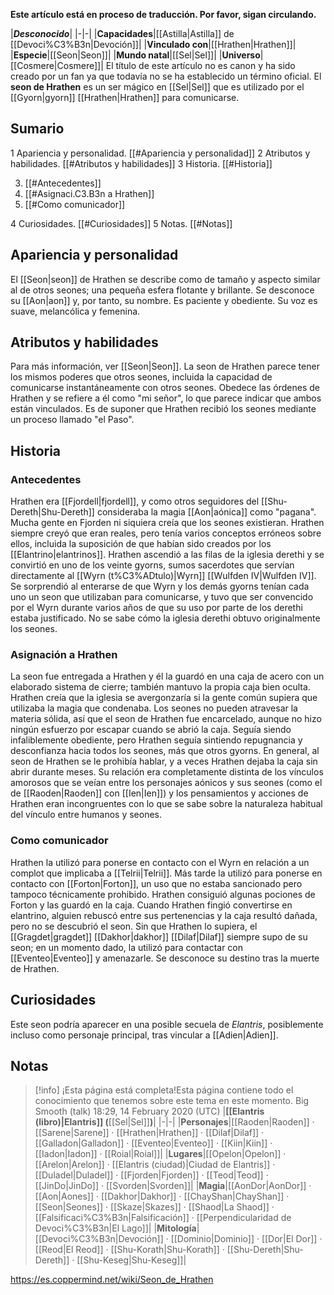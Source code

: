 **Este artículo está en proceso de traducción. Por favor, sigan circulando.**


|***Desconocido***|
|-|-|
|**Capacidades**|[[Astilla\|Astilla]] de [[Devoci%C3%B3n\|Devoción]]|
|**Vinculado con**|[[Hrathen\|Hrathen]]|
|**Especie**|[[Seon\|Seon]]|
|**Mundo natal**|[[Sel\|Sel]]|
|**Universo**|[[Cosmere\|Cosmere]]|
El título de este artículo no es canon y ha sido creado por un fan ya que todavía no se ha establecido un término oficial.
El **seon de Hrathen** es un ser mágico en [[Sel\|Sel]] que es utilizado por el [[Gyorn\|gyorn]] [[Hrathen\|Hrathen]] para comunicarse.

## Sumario

1 Apariencia y personalidad. [[#Apariencia y personalidad]] 
2 Atributos y habilidades. [[#Atributos y habilidades]] 
3 Historia. [[#Historia]] 

3. [[#Antecedentes]] 
3. [[#Asignaci.C3.B3n a Hrathen]] 
3. [[#Como comunicador]] 


4 Curiosidades. [[#Curiosidades]] 
5 Notas. [[#Notas]] 


## Apariencia y personalidad
El [[Seon\|seon]] de Hrathen se describe como de tamaño y aspecto similar al de otros seones; una pequeña esfera flotante y brillante. Se desconoce su [[Aon\|aon]] y, por tanto, su nombre. Es paciente y obediente. Su voz es suave, melancólica y femenina.

## Atributos y habilidades
Para más información, ver [[Seon\|Seon]].
La seon de Hrathen parece tener los mismos poderes que otros seones, incluida la capacidad de comunicarse instantáneamente con otros seones. Obedece las órdenes de Hrathen y se refiere a él como "mi señor", lo que parece indicar que ambos están vinculados. Es de suponer que Hrathen recibió los seones mediante un proceso llamado "el Paso".

## Historia
### Antecedentes
Hrathen era [[Fjordell\|fjordell]], y como otros seguidores del [[Shu-Dereth\|Shu-Dereth]] consideraba la magia [[Aon\|aónica]] como "pagana". Mucha gente en Fjorden ni siquiera creía que los seones existieran. Hrathen siempre creyó que eran reales, pero tenía varios conceptos erróneos sobre ellos, incluida la suposición de que habían sido creados por los [[Elantrino\|elantrinos]]. Hrathen ascendió a las filas de la iglesia derethi y se convirtió en uno de los veinte gyorns, sumos sacerdotes que servían directamente al [[Wyrn (t%C3%ADtulo)\|Wyrn]] [[Wulfden IV\|Wulfden IV]]. Se sorprendió al enterarse de que Wyrn y los demás gyorns tenían cada uno un seon que utilizaban para comunicarse, y tuvo que ser convencido por el Wyrn durante varios años de que su uso por parte de los derethi estaba justificado. No se sabe cómo la iglesia derethi obtuvo originalmente los seones.

### Asignación a Hrathen
La seon fue entregada a Hrathen y él la guardó en una caja de acero con un elaborado sistema de cierre; también mantuvo la propia caja bien oculta. Hrathen creía que la iglesia se avergonzaría si la gente común supiera que utilizaba la magia que condenaba. Los seones no pueden atravesar la materia sólida, así que el seon de Hrathen fue encarcelado, aunque no hizo ningún esfuerzo por escapar cuando se abrió la caja. Seguía siendo infaliblemente obediente, pero Hrathen seguía sintiendo repugnancia y desconfianza hacia todos los seones, más que otros gyorns. En general, al seon de Hrathen se le prohibía hablar, y a veces Hrathen dejaba la caja sin abrir durante meses. Su relación era completamente distinta de los vínculos amorosos que se veían entre los personajes aónicos y sus seones (como el de [[Raoden\|Raoden]] con [[Ien\|Ien]]) y los pensamientos y acciones de Hrathen eran incongruentes con lo que se sabe sobre la naturaleza habitual del vínculo entre humanos y seones.

### Como comunicador
Hrathen la utilizó para ponerse en contacto con el Wyrn en relación a un complot que implicaba a [[Telrii\|Telrii]]. Más tarde la utilizó para ponerse en contacto con [[Forton\|Forton]], un uso que no estaba sancionado pero tampoco técnicamente prohibido. Hrathen consiguió algunas pociones de Forton y las guardó en la caja. Cuando Hrathen fingió convertirse en elantrino, alguien rebuscó entre sus pertenencias y la caja resultó dañada, pero no se descubrió el seon.
Sin que Hrathen lo supiera, el [[Gragdet\|gragdet]] [[Dakhor\|dakhor]] [[Dilaf\|Dilaf]] siempre supo de su seon; en un momento dado, la utilizó para contactar con [[Eventeo\|Eventeo]] y amenazarle. Se desconoce su destino tras la muerte de Hrathen.

## Curiosidades
Este seon podría aparecer en una posible secuela de *Elantris*, posiblemente incluso como personaje principal, tras vincular a [[Adien\|Adien]].
## Notas

> [!info] ¡Esta página está completa!Esta página contiene todo el conocimiento que tenemos sobre este tema en este momento.
Big Smooth (talk) 18:29, 14 February 2020 (UTC)
|**[[Elantris (libro)\|Elantris]] (**[[Sel\|Sel]]**)**|
|-|-|
|**Personajes**|[[Raoden\|Raoden]] · [[Sarene\|Sarene]] · [[Hrathen\|Hrathen]] · [[Dilaf\|Dilaf]] · [[Galladon\|Galladon]] · [[Eventeo\|Eventeo]] · [[Kiin\|Kiin]] · [[Iadon\|Iadon]] · [[Roial\|Roial]]|
|**Lugares**|[[Opelon\|Opelon]] · [[Arelon\|Arelon]] · [[Elantris (ciudad)\|Ciudad de Elantris]] · [[Duladel\|Duladel]] · [[Fjorden\|Fjorden]] · [[Teod\|Teod]] · [[JinDo\|JinDo]] · [[Svorden\|Svorden]]|
|**Magia**|[[AonDor\|AonDor]] · [[Aon\|Aones]] · [[Dakhor\|Dakhor]] · [[ChayShan\|ChayShan]] · [[Seon\|Seones]] · [[Skaze\|Skazes]] · [[Shaod\|La Shaod]] · [[Falsificaci%C3%B3n\|Falsificación]] · [[Perpendicularidad de Devoci%C3%B3n\|El Lago]]|
|**Mitología**|[[Devoci%C3%B3n\|Devoción]] · [[Dominio\|Dominio]] · [[Dor\|El Dor]] · [[Reod\|El Reod]] · [[Shu-Korath\|Shu-Korath]] · [[Shu-Dereth\|Shu-Dereth]] · [[Shu-Keseg\|Shu-Keseg]]|



https://es.coppermind.net/wiki/Seon_de_Hrathen
